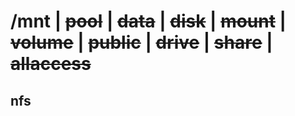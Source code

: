 # /mnt | ~~pool~~ | ~~data~~ | ~~disk~~ | ~~mount~~ | ~~volume~~ | ~~public~~ | ~~drive~~ | ~~share~~ | ~~allaccess~~
## nfs
